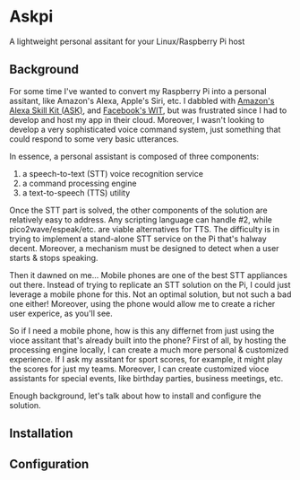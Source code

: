 # Askpi
A lightweight personal assitant for your Linux/Raspberry Pi host
## Background
For some time I've wanted to convert my Raspberry Pi into a personal assitant, like Amazon's Alexa, Apple's Siri, etc.  I dabbled with [Amazon's Alexa Skill Kit (ASK)](https://developer.amazon.com/alexa-skills-kit), and [Facebook's WIT](https://wit.ai/), but was frustrated since I had to develop and host my app in their cloud.  Moreover, I wasn't looking to develop a very sophisticated voice command system, just something that could respond to some very basic utterances.  

In essence, a personal assistant is composed of three components:
1. a speech-to-text (STT) voice recognition service
2. a command processing engine
3. a text-to-speech (TTS) utility
  
Once the STT part is solved, the other components of the solution are relatively easy to address.  Any scripting language can handle #2, while pico2wave/espeak/etc. are viable alternatives for TTS.  The difficulty is in trying to implement a stand-alone STT service on the Pi that's halway decent.  Moreover, a mechanism must be designed to detect when a user starts & stops speaking.  

Then it dawned on me... Mobile phones are one of the best STT appliances out there.  Instead of trying to replicate an STT solution on the Pi, I could just leverage a mobile phone for this.  Not an optimal solution, but not such a bad one either!  Moreover, using the phone would allow me to create a richer user experice, as you'll see.  

So if I need a mobile phone, how is this any differnet from just using the vioce assitant that's already built into the phone?  First of all, by hosting the processing engine locally, I can create a much more personal & customized experience.  If I ask my assitant for sport scores, for example, it might play the scores for just my teams.  Moreover, I can create customized vioce assistants for special events, like birthday parties, business meetings, etc.  

Enough background, let's talk about how to install and configure the solution.

## Installation
## Configuration
